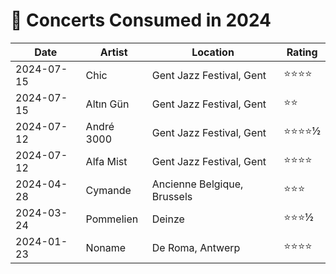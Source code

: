 # 🎤 Concerts Consumed in 2024

| Date | Artist | Location | Rating |
| --- | --- | --- | --- |
| 2024-07-15 | Chic | Gent Jazz Festival, Gent | ⭐️⭐️⭐️⭐️ |
| 2024-07-15 | Altın Gün | Gent Jazz Festival, Gent | ⭐️⭐️ |
| 2024-07-12 | André 3000 | Gent Jazz Festival, Gent | ⭐️⭐️⭐️⭐️½ |
| 2024-07-12 | Alfa Mist | Gent Jazz Festival, Gent | ⭐️⭐️⭐️⭐️ |
| 2024-04-28 | Cymande | Ancienne Belgique, Brussels | ⭐️⭐️⭐️ |
| 2024-03-24 | Pommelien | Deinze | ⭐️⭐️⭐️½ |
| 2024-01-23 | Noname | De Roma, Antwerp | ⭐️⭐️⭐️⭐️ |
